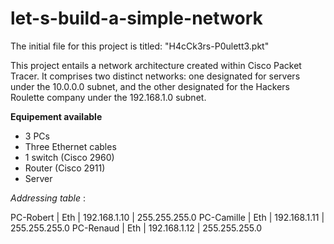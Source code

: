 # let-s-build-a-simple-network
The initial file for this project is titled: "H4cCk3rs-P0ulett3.pkt"  

This project entails a network architecture created within Cisco Packet Tracer. It comprises two distinct networks: one designated for servers under the 10.0.0.0 subnet, and the other designated for the Hackers Roulette company under the 192.168.1.0 subnet.


**Equipement available**
* 3 PCs
* Three Ethernet cables
* 1 switch (Cisco 2960)
* Router (Cisco 2911)
* Server

_Addressing table_ :

PC-Robert  | Eth | 192.168.1.10 | 255.255.255.0
PC-Camille | Eth | 192.168.1.11 | 255.255.255.0
PC-Renaud | Eth | 192.168.1.12 | 255.255.255.0
